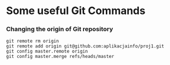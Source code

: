 # Some useful Git Commands

### Changing the origin of Git repository
``` {r, engine='sh', count_lines}
git remote rm origin
git remote add origin git@github.com:aplikacjainfo/proj1.git
git config master.remote origin
git config master.merge refs/heads/master
```
